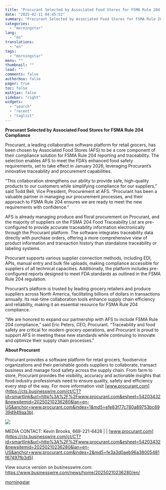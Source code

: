 ```yaml
---
title: "Procurant Selected by Associated Food Stores for FSMA Rule 204 Compliance"
date: "2025-02-11 04:45:52"
summary: "Procurant Selected by Associated Food Stores for FSMA Rule 204 Compliance Procurant, a leading collaborative software platform for retail grocers, has been chosen by Associated Food Stores (AFS) to be a core component of their compliance solution for FSMA Rule 204 reporting and traceability. The selection enables AFS to meet..."
categories:
  - "morningstar"
lang:
  - "en"
translations:
  - "en"
tags:
  - "morningstar"
menu: ""
thumbnail: ""
lead: ""
comments: false
authorbox: false
pager: true
toc: false
mathjax: false
sidebar: "right"
widgets:
  - "search"
  - "recent"
  - "taglist"
---
```


**Procurant Selected by Associated Food Stores for FSMA Rule 204 Compliance**

Procurant, a leading collaborative software platform for retail grocers, has been chosen by Associated Food Stores (AFS) to be a core component of their compliance solution for FSMA Rule 204 reporting and traceability. The selection enables AFS to meet the FDA’s enhanced food safety requirements, set to take effect in January 2026, leveraging Procurant’s innovative traceability and procurement capabilities.

“This collaboration strengthens our ability to provide safe, high-quality products to our customers while simplifying compliance for our suppliers,” said Todd Bell, Vice President, Procurement at AFS. “Procurant has been a valuable partner in managing our procurement processes, and their approach to FSMA Rule 204 ensures we are ready to meet the new requirements with confidence.”

AFS is already managing produce and floral procurement on Procurant, and the majority of suppliers on the FSMA 204 Food Traceability List are pre-configured to provide accurate traceability information electronically through the Procurant platform. The software integrates traceability data directly with purchase orders, offering a more comprehensive view of product information and transaction history than standalone traceability or labeling systems.

Procurant supports various supplier connection methods, including EDI, APIs, manual entry and bulk file uploads, making compliance accessible for suppliers of all technical capacities. Additionally, the platform includes pre-configured reports designed to meet FDA standards as outlined in the FSMA Rule 204 regulation.

Procurant’s platform is trusted by leading grocery retailers and produce suppliers across North America, facilitating billions of dollars in transactions annually. Its real-time collaboration tools enhance supply chain efficiency and reliability, making it an essential resource for FSMA Rule 204 compliance.

“We are honored to expand our partnership with AFS to include FSMA Rule 204 compliance,” said Eric Peters, CEO, Procurant. “Traceability and food safety are critical for modern grocery operations, and Procurant is proud to support AFS in meeting these new standards while continuing to innovate and optimize their supply chain processes.”

**About Procurant**

Procurant provides a software platform for retail grocers, foodservice organizations and their perishable goods suppliers to collaborate, transact business and manage food safety across the supply chain. From farm to store, Procurant provides the visibility, accuracy and actionable insights that food industry professionals need to ensure quality, safety and efficiency every step of the way. For more information visit [www.procurant.com](https://cts.businesswire.com/ct/CT?id=smartlink&url=http%3A%2F%2Fwww.procurant.com&esheet=54203432&newsitemid=20250210236280&lan=en-US&anchor=www.procurant.com&index=1&md5=efe83f77c780a89753bc69394949aa3b).

 ![](https://cts.businesswire.com/ct/CT?id=bwnews&sty=20250210236280r1&sid=mstr3&distro=nx&lang=en)

MEDIA CONTACT: Kevin Brooks, 669-221-6428 | | [www.procurant.com](https://cts.businesswire.com/ct/CT?id=smartlink&url=http%3A%2F%2Fwww.procurant.com&esheet=54203432&newsitemid=20250210236280&lan=en-US&anchor=www.procurant.com&index=2&md5=fe3a3d0aeb96a38005481f67497fb3d5)

View source version on businesswire.com: <https://www.businesswire.com/news/home/20250210236280/en/>

[morningstar](https://www.morningstar.com/news/business-wire/20250210236280/procurant-selected-by-associated-food-stores-for-fsma-rule-204-compliance)
